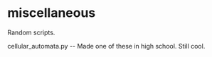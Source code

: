 miscellaneous
=============

Random scripts.

cellular_automata.py -- Made one of these in high school.  Still cool.
